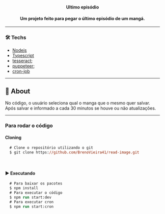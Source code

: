 <p align="center">
    <b>Ultimo episódio</b>
    <h4 align="center">Um projeto feito para pegar o último episódio de um mangá.</h2>
</p>

---
### 🛠 Techs
  - [Nodejs](https://nodejs.org/en/)
  - [Typescript](https://www.typescriptlang.org/)
  - [tesseract](https://www.npmjs.com/package/tesseract.js);
  - [puppeteer](https://pptr.dev/);
  - [cron-job](https://www.npmjs.com/package/node-schedule)


---

## :bookmark: About
No código, o usuário seleciona qual o manga que o mesmo quer salvar. Após salvar e informado a cada 30 minutos se houve ou não atualizações.

---
### Para rodar o código

#### Cloning
```ps
  # Clone o repositório utilizando o git
  $ git clone https://github.com/BrenoVieira41/read-image.git

```
<br>

#### :arrow_forward: Executando
```ps
  # Para baixar os pacotes
  $ npm install
  # Para executar o código
  $ npm run start:dev
  # Para executar cron
  $ npm run start:cron
```


